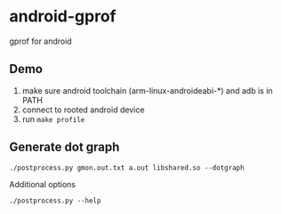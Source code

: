android-gprof
=============

gprof for android

Demo
----

1. make sure android toolchain (arm-linux-androideabi-*) and adb is in PATH
2. connect to rooted android device
3. run `make profile`

Generate dot graph
------------------

`./postprocess.py gmon.out.txt a.out libshared.so --dotgraph`

Additional options

`./postprocess.py --help`

